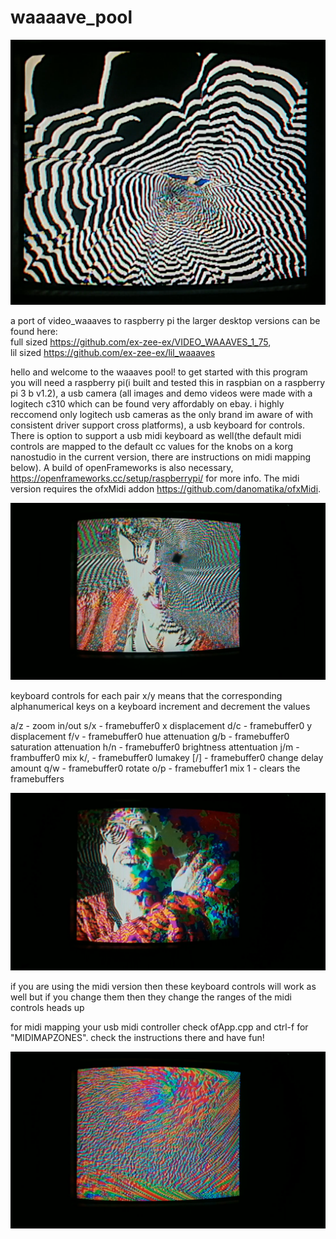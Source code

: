 # waaaave_pool

![Image description](https://github.com/ex-zee-ex/pictures/blob/master/waaavepool4.png)

a port of video_waaaves to raspberry pi
the larger desktop versions can be found here:  
full sized
https://github.com/ex-zee-ex/VIDEO_WAAAVES_1_75,  
lil sized
https://github.com/ex-zee-ex/lil_waaaves

hello and welcome to the waaaves pool!  to get started with this program you will need a raspberry pi(i built and tested this in raspbian on a raspberry pi 3 b v1.2), a usb camera (all images and demo videos were made with a logitech c310 which can be found very affordably on ebay.  i highly reccomend only logitech usb cameras as the only brand im aware of with consistent driver support cross platforms), a usb keyboard for controls.  There is option to support a usb midi keyboard as well(the default midi controls are mapped to the default cc values for the knobs on a korg nanostudio in the current version, there are instructions on midi mapping below).  A build of openFrameworks is also necessary, https://openframeworks.cc/setup/raspberrypi/ for more info.  The midi version requires the ofxMidi addon https://github.com/danomatika/ofxMidi.

![Image description](https://github.com/ex-zee-ex/pictures/blob/master/waaavepool3.png)

keyboard controls
for each pair x/y means that the corresponding alphanumerical keys on a keyboard increment and decrement the values

a/z - zoom in/out
s/x - framebuffer0 x displacement
d/c - framebuffer0 y displacement
f/v - framebuffer0 hue attenuation
g/b - framebuffer0 saturation attenuation
h/n - framebuffer0 brightness attentuation
j/m - frambuffer0 mix
k/, - framebuffer0 lumakey
[/] - framebuffer0 change delay amount
q/w - framebuffer0 rotate
o/p - framebuffer1 mix
1   - clears the framebuffers

![Image description](https://github.com/ex-zee-ex/pictures/blob/master/waaavepool2.png)


if you are using the midi version then these keyboard controls will work as well but if you change them then they change the ranges of the midi controls heads up

for midi mapping your usb midi controller check ofApp.cpp and ctrl-f for "MIDIMAPZONES".  check the instructions there and have fun!

![Image description](https://github.com/ex-zee-ex/pictures/blob/master/waaavepool1.png)

